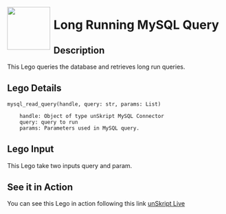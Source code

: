 [<img align="left" src="https://unskript.com/assets/favicon.png" width="100" height="100" style="padding-right: 5px">](https://unskript.com/assets/favicon.png) 
<h1>Long Running MySQL Query</h1>

## Description
This Lego queries the database and retrieves long run queries.


## Lego Details

    mysql_read_query(handle, query: str, params: List)

        handle: Object of type unSkript MySQL Connector
        query: query to run
        params: Parameters used in MySQL query.

## Lego Input
This Lego take two inputs query and param. 


## See it in Action

You can see this Lego in action following this link [unSkript Live](https://unskript.com)
